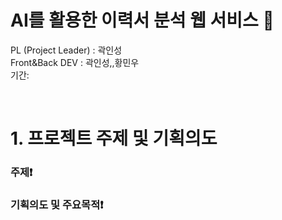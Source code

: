 # AI를 활용한 이력서 분석 웹 서비스 📝

PL (Project Leader) : 곽인성 <br>
Front&Back DEV : 곽인성,,황민우  
기간: 



<br>

# 1. 프로젝트 주제 및 기획의도

 ### 주제❗




 ### 기획의도 및 주요목적❗️
 



<br>
